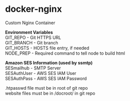 # docker-nginx
Custom Nginx Container

**Environment Variables**  
GIT_REPO - Git HTTPS URL  
GIT_BRANCH - Git branch  
GIT_HOSTS - HOSTS file entry, if needed  
NODE_PREP - Required command to tell node to build html  

**Amazon SES Information (used by ssmtp)**  
SESmailhub - SMTP Server  
SESAuthUser - AWS SES IAM User  
SESAuthPass - AWS SES IAM Password  

.htpasswd file must be in root of git repo  
website files must be in /docroot/ in git repo  

